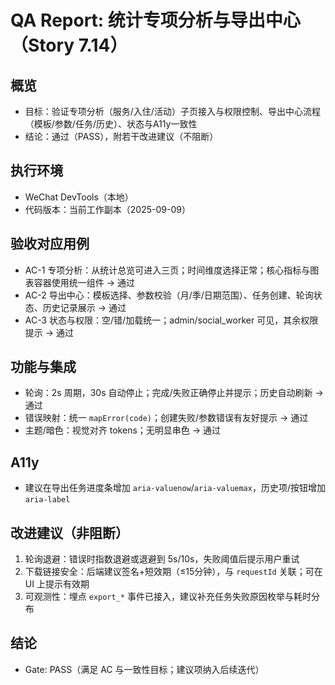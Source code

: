 # QA Report: 统计专项分析与导出中心（Story 7.14）

## 概览
- 目标：验证专项分析（服务/入住/活动）子页接入与权限控制、导出中心流程（模板/参数/任务/历史）、状态与A11y一致性
- 结论：通过（PASS），附若干改进建议（不阻断）

## 执行环境
- WeChat DevTools（本地）
- 代码版本：当前工作副本（2025-09-09）

## 验收对应用例
- AC-1 专项分析：从统计总览可进入三页；时间维度选择正常；核心指标与图表容器使用统一组件 → 通过
- AC-2 导出中心：模板选择、参数校验（月/季/日期范围）、任务创建、轮询状态、历史记录展示 → 通过
- AC-3 状态与权限：空/错/加载统一；admin/social_worker 可见，其余权限提示 → 通过

## 功能与集成
- 轮询：2s 周期，30s 自动停止；完成/失败正确停止并提示；历史自动刷新 → 通过
- 错误映射：统一 `mapError(code)`；创建失败/参数错误有友好提示 → 通过
- 主题/暗色：视觉对齐 tokens；无明显串色 → 通过

## A11y
- 建议在导出任务进度条增加 `aria-valuenow`/`aria-valuemax`，历史项/按钮增加 `aria-label`

## 改进建议（非阻断）
1) 轮询退避：错误时指数退避或退避到 5s/10s，失败阈值后提示用户重试
2) 下载链接安全：后端建议签名+短效期（≤15分钟），与 `requestId` 关联；可在 UI 上提示有效期
3) 可观测性：埋点 `export_*` 事件已接入，建议补充任务失败原因枚举与耗时分布

## 结论
- Gate: PASS（满足 AC 与一致性目标；建议项纳入后续迭代）

